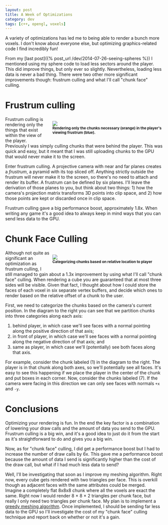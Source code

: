 ```yaml
---
layout: post
title: A Week of Optimizations
category: dev
tags: [c++, opengl, voxels]
---
```


A variety of optimizations has led me to being able to render a bunch more
voxels. I don't know about everyone else, but optimizing graphics-related code
I find incredibly fun!

<!-- more -->

From my [last post]({% post_url /dev/2014-07-26-seeing-spheres %}) I
mentioned using my sphere code to load less sectors around the player. This did
improve things, but only ever so slightly. Nevertheless, loading less data is
never a bad thing.  There were two other more significant improvements though:
frustrum culling and what I'll call "chunk face" culling.

# Frustrum culling

<p style="float: right; margin-left: 10px; width: 353px; line-height: 100%;">
	<img src="https://docs.google.com/drawings/d/1XlMlgGT2NN3MeqEwtCmVlJ6QLqGyOuQ6t1hne5_WJo4/pub?w=353&amp;h=294">
	<br/>
	<strong><small>Rendering only the chunks necessary (orange) in the player's viewing frustrum (blue).</small></strong>
</p>

Frustrum culling is rendering only the things that exist within the view of the
player. Previously I was simply culling chunks that were behind the player.
This was quick and easy, but it meant that I was still uploading chunks to the
GPU that would never make it to the screen.

Enter frustrum culling. A projective camera with near and far planes creates a
<em>frustrum</em>, a pyramid with its top sliced off. Anything strictly outside
the frustrum will never make it to the screen, so there's no need to attach and
render its buffer. A frustrum can be defined by six planes. I'll leave the
derivation of those planes to you, but think about two things: 1) how the
camera's projection matrix transforms 3D points into clip space, and 2) how
those points are kept or discarded once in clip space.

Frustrum culling gave a big performance boost, approximately 1.8x. When writing
any game it's a good idea to always keep in mind ways that you can send less
data to the GPU.

# Chunk Face Culling

<p style="float: right; margin-left: 10px; width: 353px; line-height: 100%;">
	<img src="https://docs.google.com/drawings/d/1-ZTXzb6-gV5Kw30Ka50QQZm1_0wI0tvAnZil9yzgGu4/pub?w=353&amp;h=294">
	<br/>
	<strong><small>Categorizing chunks based on relative location to player</small></strong>
</p>

Although not quite as significant an optimization as frustrum culling, I still
managed to gain about a 1.3x improvement by using what I'll call "chunk face"
culling. When rendering a cube you are guaranteed that at most three sides will
be visible. Given that fact, I thought about how I could store the faces of
each voxel in six separate vertex buffers, and decide which ones to render
based on the relative offset of a chunk to the user.

First, we need to categorize the chunks based on the camera's current position.
In the diagram to the right you can see that we partition chunks into three
categories along each axis:

  1. behind player, in which case we'll see faces with a normal pointing along
	 the positive direction of that axis;
  2. in front of player, in which case we'll see faces with a normal pointing
	 along the negative direction of that axis; and
  3. same as player, in which case we'll (potentially) see both faces along
	 that axis.

For example, consider the chunk labeled (1) in the diagram to the right. The
player is in that chunk along both axes, so we'll potentially see all faces.
It's easy to see this happening if we place the player in the center of the
chunk and put boxes in each corner. Now, consider the chunks labeled (7). If
the camera were facing in this direction we can only see faces with normals
`+x` and `-y`.

# Conclusions

Optimizing your rendering is fun. In the end the key factor is a combination of
lowering your draw calls and the amount of data you send to the GPU. Frustrum
culling is a big win, and it's a good idea to just do it from the start as it's
straightforward to do and gives you a big win.

Now, as for "chunk face" culling, I did get a performance boost but I had to
increase the number of draw calls by 6x. This gave me a performance boost
because the amount of data I send is significantly higher than the cost of the
draw call, but what if I had much less data to send?

Well, I'll be investigating that soon as I improve my meshing algorithm. Right
now, every cube gets rendered with two triangles per face. This is overkill
though as adjacent faces with the same attributes could be merged. Imagine a
completely flat 8x8x8 chunk where all the voxels are exact the same. Right now
I would render 8 &times; 8 &times; 2 triangles per chunk face, but really I
only need two triangles per chunk face. My plan is to implement a [greedy
meshing algorithm](//http://0fps.net/2012/06/30/meshing-in-a-minecraft-game/).
Once implemented, I should be sending far less data to the GPU so I'll
investigate the cost of my "chunk face" culling technique and report back on
whether or not it's a gain.
